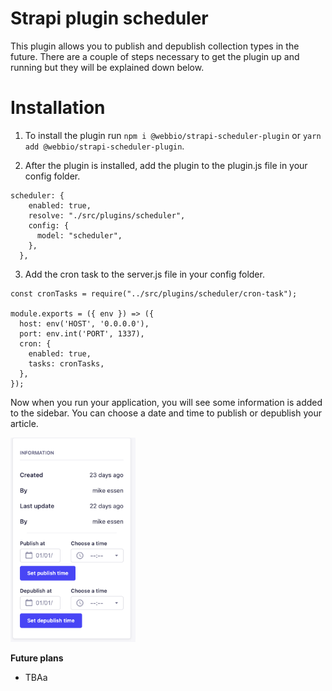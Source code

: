 # Strapi plugin scheduler

This plugin allows you to publish and depublish collection types in the future. 
There are a couple of steps necessary to get the plugin up and running but they will be explained down below.

# Installation

1. To install the plugin run `npm i @webbio/strapi-scheduler-plugin` or `yarn add @webbio/strapi-scheduler-plugin`.

2. After the plugin is installed, add the plugin to the plugin.js file in your config folder.

```
scheduler: {
    enabled: true,
    resolve: "./src/plugins/scheduler",
    config: {
      model: "scheduler",
    },
  },
```

3.  Add the cron task to the server.js file in your config folder.

```
const cronTasks = require("../src/plugins/scheduler/cron-task");

module.exports = ({ env }) => ({
  host: env('HOST', '0.0.0.0'),
  port: env.int('PORT', 1337),
  cron: {
    enabled: true,
    tasks: cronTasks,
  },
});
```


Now when you run your application, you will see some information is added to the sidebar. You can choose a date and time to publish or depublish your article.

<img src="./assets/showcase.png" width="200">


**Future plans**
- TBAa
